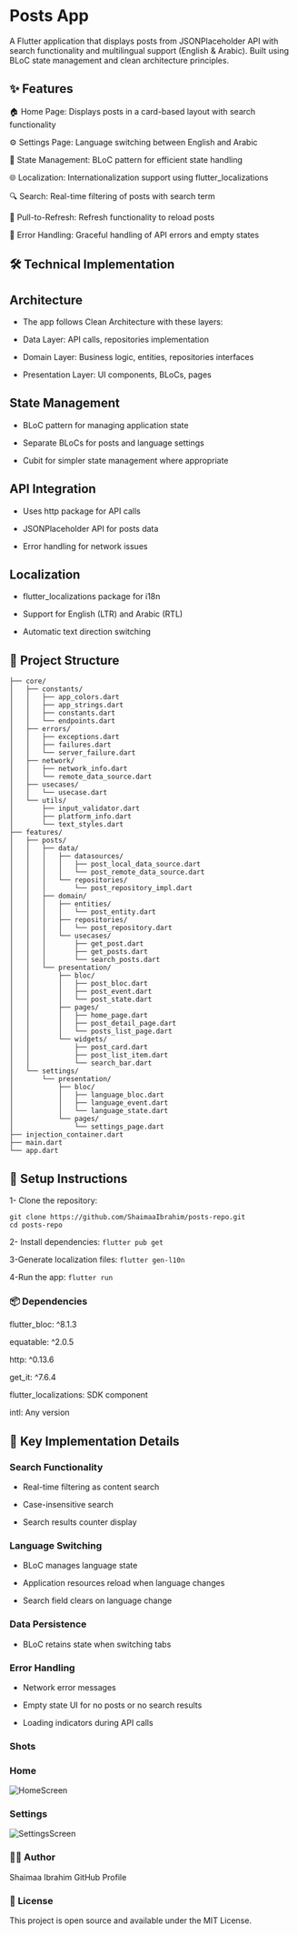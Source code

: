 # Posts App

A Flutter application that displays posts from JSONPlaceholder API with search functionality and multilingual support (English & Arabic). Built using BLoC state management and clean architecture principles.

## ✨ Features
🏠 Home Page: Displays posts in a card-based layout with search functionality

⚙️ Settings Page: Language switching between English and Arabic

🔄 State Management: BLoC pattern for efficient state handling

🌐 Localization: Internationalization support using flutter_localizations

🔍 Search: Real-time filtering of posts with search term

📲 Pull-to-Refresh: Refresh functionality to reload posts

🚨 Error Handling: Graceful handling of API errors and empty states


## 🛠️ Technical Implementation
## Architecture
- The app follows Clean Architecture with these layers:

- Data Layer: API calls, repositories implementation

- Domain Layer: Business logic, entities, repositories interfaces

- Presentation Layer: UI components, BLoCs, pages

## State Management
- BLoC pattern for managing application state

- Separate BLoCs for posts and language settings

- Cubit for simpler state management where appropriate


## API Integration
- Uses http package for API calls

- JSONPlaceholder API for posts data

- Error handling for network issues

## Localization
- flutter_localizations package for i18n

- Support for English (LTR) and Arabic (RTL)

- Automatic text direction switching

## 📁 Project Structure
```lib/
├── core/
│   ├── constants/
│   │   ├── app_colors.dart
│   │   ├── app_strings.dart
│   │   ├── constants.dart
│   │   └── endpoints.dart
│   ├── errors/
│   │   ├── exceptions.dart
│   │   ├── failures.dart
│   │   └── server_failure.dart
│   ├── network/
│   │   ├── network_info.dart
│   │   └── remote_data_source.dart
│   ├── usecases/
│   │   └── usecase.dart
│   └── utils/
│       ├── input_validator.dart
│       ├── platform_info.dart
│       └── text_styles.dart
├── features/
│   ├── posts/
│   │   ├── data/
│   │   │   ├── datasources/
│   │   │   │   ├── post_local_data_source.dart
│   │   │   │   └── post_remote_data_source.dart
│   │   │   └── repositories/
│   │   │       └── post_repository_impl.dart
│   │   ├── domain/
│   │   │   ├── entities/
│   │   │   │   └── post_entity.dart
│   │   │   ├── repositories/
│   │   │   │   └── post_repository.dart
│   │   │   └── usecases/
│   │   │       ├── get_post.dart
│   │   │       ├── get_posts.dart
│   │   │       └── search_posts.dart
│   │   └── presentation/
│   │       ├── bloc/
│   │       │   ├── post_bloc.dart
│   │       │   ├── post_event.dart
│   │       │   └── post_state.dart
│   │       ├── pages/
│   │       │   ├── home_page.dart
│   │       │   ├── post_detail_page.dart
│   │       │   └── posts_list_page.dart
│   │       └── widgets/
│   │           ├── post_card.dart
│   │           ├── post_list_item.dart
│   │           └── search_bar.dart
│   └── settings/
│       └── presentation/
│           ├── bloc/
│           │   ├── language_bloc.dart
│           │   ├── language_event.dart
│           │   └── language_state.dart
│           └── pages/
│               └── settings_page.dart
├── injection_container.dart
├── main.dart
└── app.dart
```

## 🚀 Setup Instructions
1- Clone the repository:
```
git clone https://github.com/ShaimaaIbrahim/posts-repo.git
cd posts-repo
```
2- Install dependencies:
``` flutter pub get ```

3-Generate localization files:
 ``` flutter gen-l10n ```
 
4-Run the app:
``` flutter run ```



### 📦 Dependencies

flutter_bloc: ^8.1.3

equatable: ^2.0.5

http: ^0.13.6

get_it: ^7.6.4

flutter_localizations: SDK component

intl: Any version

## 🔧 Key Implementation Details

### Search Functionality
- Real-time filtering as content search

- Case-insensitive search
  
- Search results counter display

### Language Switching
- BLoC manages language state

- Application resources reload when language changes

- Search field clears on language change

### Data Persistence

- BLoC retains state when switching tabs

### Error Handling
- Network error messages

- Empty state UI for no posts or no search results

- Loading indicators during API calls

 ### Shots
 ### Home
![HomeScreen](./shots/home.png)

### Settings
![SettingsScreen](./shots/setting.png)


### 👩‍💻 Author
Shaimaa Ibrahim
GitHub Profile

### 📄 License
This project is open source and available under the MIT License.

